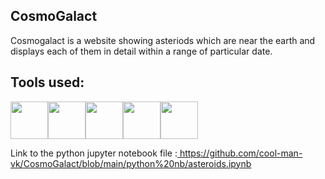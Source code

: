 <h2>CosmoGalact</h2>
<p>Cosmogalact is a website showing asteriods which are near the earth and displays each of them in detail within a range of particular date.</p> 
<h2>Tools used:</h2> 
<div style="display:flex;">
  <a href="https://python.org"><img src="https://img.icons8.com/color/50/000000/python.png" width="60" height="60"/></a>
  <a href="https://www.json.org/json-en.html"><img src="https://img.icons8.com/color/50/000000/json.png" width="60" height="60" /></a>
  <a href="https://api.nasa.gov/"><img src="https://img.icons8.com/color/50/000000/nasa.png" width="60" height="60"/></a>
  <a href="https://html.com/"><img src="https://img.icons8.com/color/50/000000/html-5.png" width="60" height="60"/></a>
  <a href="https://developer.mozilla.org/en-US/docs/Web/CSS"><img src="https://img.icons8.com/color/50/000000/css3.png" width="60" height="60"/></a>
</div>
<p>Link to the python jupyter notebook file :<a href="https://github.com/cool-man-vk/CosmoGalact/blob/main/python%20nb/asteroids.ipynb">
https://github.com/cool-man-vk/CosmoGalact/blob/main/python%20nb/asteroids.ipynb</a>
</p>

